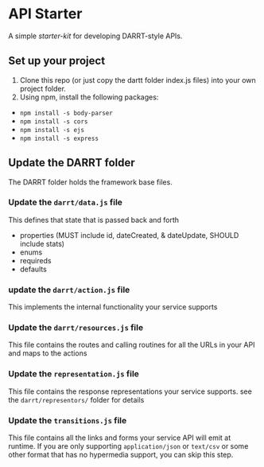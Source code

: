 # API Starter

A simple _starter-kit_ for developing DARRT-style APIs.

## Set up your project
1. Clone this repo (or just copy the dartt folder index.js files) into your own project folder.
2. Using npm, install the following packages:
 *   `npm install -s body-parser`
 *   `npm install -s cors`
 *   `npm install -s ejs`
 *   `npm install -s express`

## Update the DARRT folder
The DARRT folder holds the framework base files.

### Update the `darrt/data.js` file
This defines that state that is passed back and forth
 * properties (MUST include id, dateCreated, & dateUpdate, SHOULD include stats)
 * enums
 * requireds
 * defaults

### update the `darrt/action.js` file
This implements the internal functionality your service supports
 
### Update the `darrt/resources.js` file
This file contains the routes and calling routines for all the URLs in your API and maps to the actions

### Update the `representation.js` file
This file contains the response representations your service supports. see the `darrt/representors/` folder for details

### Update the `transitions.js` file
This file contains all the links and forms your service API will emit at runtime.  If you are only supporting `application/json` or `text/csv` or some other format that has no hypermedia support, you can skip this step.


